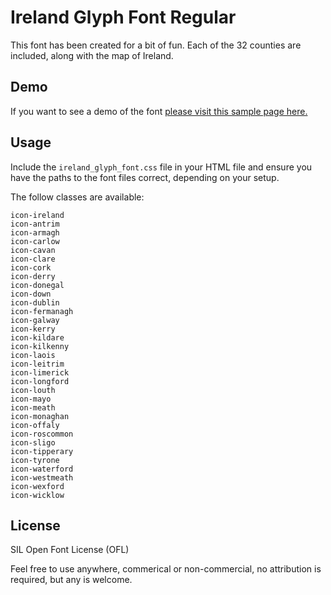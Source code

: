 # Ireland Glyph Font Regular

This font has been created for a bit of fun. Each of the 32 counties are included, along with the map of Ireland. 

## Demo
If you want to see a demo of the font <a href="http://harrymckillen.github.io/ireland-font/" target="_blank">please visit this sample page here.</a>

## Usage

Include the `ireland_glyph_font.css` file in your HTML file and ensure you have the paths to the font files correct, depending on your setup. 

The follow classes are available:

```
icon-ireland
icon-antrim
icon-armagh
icon-carlow
icon-cavan
icon-clare
icon-cork
icon-derry
icon-donegal
icon-down
icon-dublin
icon-fermanagh
icon-galway
icon-kerry
icon-kildare
icon-kilkenny
icon-laois
icon-leitrim
icon-limerick
icon-longford
icon-louth
icon-mayo
icon-meath
icon-monaghan
icon-offaly
icon-roscommon
icon-sligo
icon-tipperary
icon-tyrone
icon-waterford
icon-westmeath
icon-wexford
icon-wicklow
```

## License 

SIL Open Font License (OFL) 

Feel free to use anywhere, commerical or non-commercial, no attribution is required, but any is welcome. 
